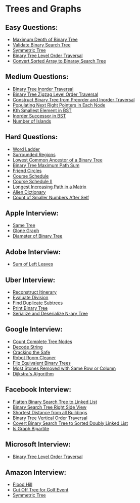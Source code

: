# Trees and Graphs


## Easy Questions:

+ [Maximum Depth of Binary Tree]()
+ [Validate Binary Search Tree]()
+ [Symmetric Tree]()
+ [Binary Tree Level Order Traversal]()
+ [Convert Sorted Array to Binaray Search Tree]()

## Medium Questions:

+ [Binary Tree Inorder Traversal]()
+ [Binary Tree Zigzag Level Order Traversal]()
+ [Construct Binary Tree from Preorder and Inorder Traversal]()
+ [Populating Next Right Pointers in Each Node]()
+ [Kth Smallest Element in BST]()
+ [Inorder Successor in BST]()
+ [Number of Islands]()

## Hard Questions:

+ [Word Ladder]()
+ [Surrounded Regions]()
+ [Lowest Common Ancestor of a Binary Tree]()
+ [Binary Tree Maximum Path Sum]()
+ [Friend Circles]()
+ [Course Schedule]()
+ [Course Schedule II]()
+ [Longest Increasing Path in a Matrix]()
+ [Alien Dictionary]()
+ [Count of Smaller Numbers After Self]()

## Apple Interview:

+ [Same Tree]()
+ [Glone Graph]()
+ [Diameter of Binary Tree]()

## Adobe Interview:

+ [Sum of Left Leaves]()

## Uber Interview:

+ [Reconstruct Itinerary]()
+ [Evaluate Division]()
+ [Find Duplicate Subtrees]()
+ [Print Binary Tree]()
+ [Serialize and Deserialize N-ary Tree]()

## Google Interview:

+ [Count Complete Tree Nodes]()
+ [Decode String]()
+ [Cracking the Safe]()
+ [Robot Room Cleaner]()
+ [Flip Equivalent Binary Trees]()
+ [Most Stones Removed with Same Row or Column]()
+ [Dijkstra's Algorithm]()

## Facebook Interview:

+ [Flatten Binary Search Tree to Linked List]()
+ [Binary Search Tree Right Side View]()
+ [Shortest Distance from all Buildings]()
+ [Binary Tree Vertical Order Traversal]()
+ [Covert Binary Search Tree to Sorted Doubly Linked List]()
+ [Is Graph Bipartite]()

## Microsoft Interview:

+ [Binary Tree Level Order Traversal]()

## Amazon Interview:

+ [Flood Hill]()
+ [Cut Off Tree for Golf Event]()
+ [Symmetric Tree]()